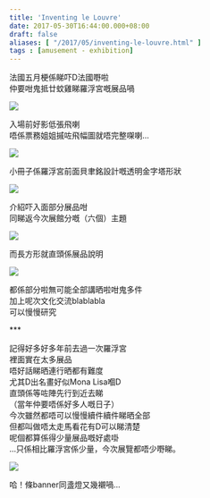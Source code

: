 ```yaml
---
title: 'Inventing le Louvre'
date: 2017-05-30T16:44:00.000+08:00
draft: false
aliases: [ "/2017/05/inventing-le-louvre.html" ]
tags : [amusement - exhibition]
---
```


法國五月梗係睇吓D法國嘢啦  
仲要咁鬼抵廿蚊雞睇羅浮宮嘅展品喎  

![](/images/inventinglelouvre1.jpg)

入場前好影低張飛喇  
唔係票務姐姐摵咗飛幅圖就唔完整㗎喇...  

![](/images/inventinglelouvre.jpg)

小冊子係羅浮宮前面貝聿銘設計嘅透明金字塔形狀  

![](/images/inventinglelouvre2.jpg)

介紹吓入面部分展品咁  
同睇返今次展館分嘅（六個）主題  

![](/images/inventinglelouvre3.jpg)

而長方形就直頭係展品說明  

![](/images/inventinglelouvre4.jpg)

都係部分啦無可能全部講晒啦咁鬼多件  
加上呢次文化交流blablabla  
可以慢慢研究  

  

\*\*\*

  
記得好多好多年前去過一次羅浮宮  
裡面實在太多展品  
唔好話睇晒連行晒都有難度  
尤其D出名畫好似Mona Lisa嗰D  
直頭係等咗陣先行到近去睇  
（當年仲要唔係好多人嘅日子）  
今次雖然都唔可以慢慢續件續件睇晒全部  
但都叫做唔太走馬看花有D可以睇清楚  
呢個都算係得少量展品嘅好處啩  
...只係相比羅浮宮係少量，今次展覽都唔少嘢睇。  

![](/images/inventinglelouvre5.jpg)

哈！條banner同盞燈又幾襯喎...
